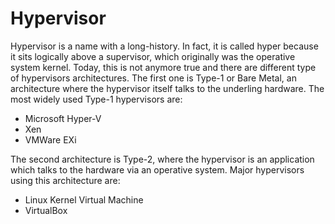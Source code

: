 # Hypervisor

Hypervisor is a name with a long-history. In fact, it is called hyper because it sits logically above a supervisor, which originally was the operative system kernel. Today, this is not anymore true and there are different type of hypervisors architectures. The first one is Type-1 or Bare Metal, an architecture where the hypervisor itself talks to the underling hardware. The most widely used Type-1 hypervisors are:

- Microsoft Hyper-V
- Xen
- VMWare EXi

The second architecture is Type-2, where the hypervisor is an application which talks to the hardware via an operative system. Major hypervisors using this architecture are:

- Linux Kernel Virtual Machine
- VirtualBox 


